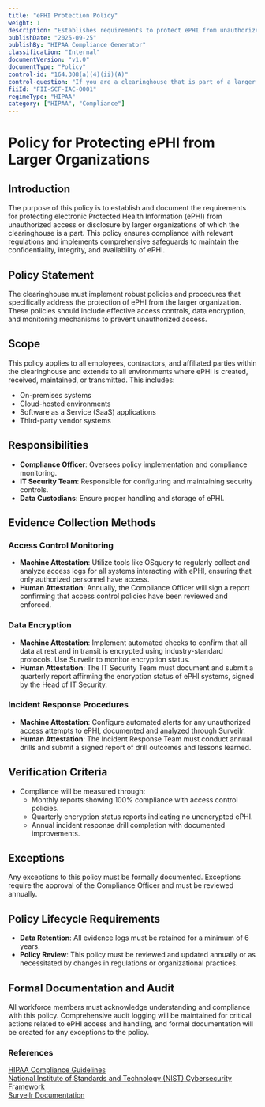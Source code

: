 ```yaml
---
title: "ePHI Protection Policy"
weight: 1
description: "Establishes requirements to protect ePHI from unauthorized access by larger organizations."
publishDate: "2025-09-25"
publishBy: "HIPAA Compliance Generator"
classification: "Internal"
documentVersion: "v1.0"
documentType: "Policy"
control-id: "164.308(a)(4)(ii)(A)"
control-question: "If you are a clearinghouse that is part of a larger organization, have you implemented policies and procedures to protect EPHI from the larger organization? (A)"
fiiId: "FII-SCF-IAC-0001"
regimeType: "HIPAA"
category: ["HIPAA", "Compliance"]
---
```



# Policy for Protecting ePHI from Larger Organizations

## Introduction
The purpose of this policy is to establish and document the requirements for protecting electronic Protected Health Information (ePHI) from unauthorized access or disclosure by larger organizations of which the clearinghouse is a part. This policy ensures compliance with relevant regulations and implements comprehensive safeguards to maintain the confidentiality, integrity, and availability of ePHI.

## Policy Statement
The clearinghouse must implement robust policies and procedures that specifically address the protection of ePHI from the larger organization. These policies should include effective access controls, data encryption, and monitoring mechanisms to prevent unauthorized access.

## Scope
This policy applies to all employees, contractors, and affiliated parties within the clearinghouse and extends to all environments where ePHI is created, received, maintained, or transmitted. This includes:
- On-premises systems
- Cloud-hosted environments
- Software as a Service (SaaS) applications
- Third-party vendor systems

## Responsibilities
- **Compliance Officer**: Oversees policy implementation and compliance monitoring.
- **IT Security Team**: Responsible for configuring and maintaining security controls.
- **Data Custodians**: Ensure proper handling and storage of ePHI.

## Evidence Collection Methods

### Access Control Monitoring
- **Machine Attestation**: Utilize tools like OSquery to regularly collect and analyze access logs for all systems interacting with ePHI, ensuring that only authorized personnel have access.
- **Human Attestation**: Annually, the Compliance Officer will sign a report confirming that access control policies have been reviewed and enforced.

### Data Encryption
- **Machine Attestation**: Implement automated checks to confirm that all data at rest and in transit is encrypted using industry-standard protocols. Use Surveilr to monitor encryption status.
- **Human Attestation**: The IT Security Team must document and submit a quarterly report affirming the encryption status of ePHI systems, signed by the Head of IT Security.

### Incident Response Procedures
- **Machine Attestation**: Configure automated alerts for any unauthorized access attempts to ePHI, documented and analyzed through Surveilr.
- **Human Attestation**: The Incident Response Team must conduct annual drills and submit a signed report of drill outcomes and lessons learned.

## Verification Criteria
- Compliance will be measured through:
  - Monthly reports showing 100% compliance with access control policies.
  - Quarterly encryption status reports indicating no unencrypted ePHI.
  - Annual incident response drill completion with documented improvements.

## Exceptions
Any exceptions to this policy must be formally documented. Exceptions require the approval of the Compliance Officer and must be reviewed annually.

## Policy Lifecycle Requirements
- **Data Retention**: All evidence logs must be retained for a minimum of 6 years.
- **Policy Review**: This policy must be reviewed and updated annually or as necessitated by changes in regulations or organizational practices.

## Formal Documentation and Audit
All workforce members must acknowledge understanding and compliance with this policy. Comprehensive audit logging will be maintained for critical actions related to ePHI access and handling, and formal documentation will be created for any exceptions to the policy.

### References
[HIPAA Compliance Guidelines](https://www.hhs.gov/hipaa/for-professionals/index.html)  
[National Institute of Standards and Technology (NIST) Cybersecurity Framework](https://www.nist.gov/cyberframework)  
[Surveilr Documentation](https://surveilr.com/docs)
```